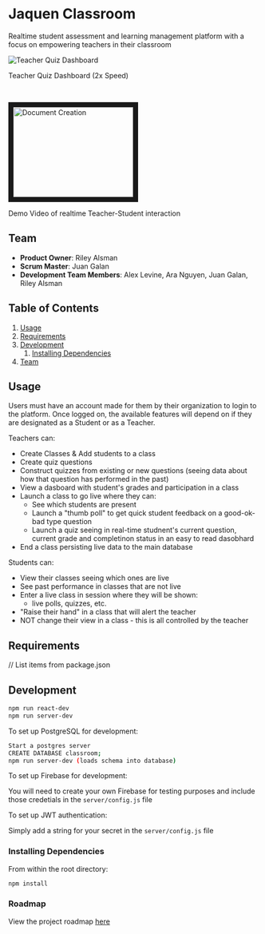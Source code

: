 # Jaquen Classroom

Realtime student assessment and learning management platform with a focus on empowering teachers in their classroom

![Teacher Quiz Dashboard](https://i.imgur.com/CRMj6Sn.gif)

Teacher Quiz Dashboard (2x Speed)

&nbsp;

<a href="http://www.youtube.com/watch?feature=player_embedded&v=wGcndHj-gFs
" target="_blank"><img src="https://img.youtube.com/vi/wGcndHj-gFs/0.jpg" 
alt="Document Creation" width="240" height="180" border="10" /></a>

Demo Video of realtime Teacher-Student interaction

## Team

  - __Product Owner__: Riley Alsman
  - __Scrum Master__: Juan Galan
  - __Development Team Members__: Alex Levine, Ara Nguyen, Juan Galan, Riley Alsman

## Table of Contents

1. [Usage](#Usage)
1. [Requirements](#requirements)
1. [Development](#development)
    1. [Installing Dependencies](#installing-dependencies)
1. [Team](#team)

## Usage

Users must have an account made for them by their organization to login to the platform. Once logged on, the available features will depend on if they are designated as a Student or as a Teacher.

Teachers can:
- Create Classes & Add students to a class
- Create quiz questions
- Construct quizzes from existing or new questions (seeing data about how that question has performed in the past)
- View a dasboard with student's grades and participation in a class
- Launch a class to go live where they can:
  - See which students are present
  - Launch a "thumb poll" to get quick student feedback on a good-ok-bad type question
  - Launch a quiz seeing in real-time studnent's current question, current grade and completinon status in an easy to read dasobhard
- End a class persisting live data to the main database

Students can:
- View their classes seeing which ones are live
- See past performance in classes that are not live
- Enter a live class in session where they will be shown:
  - live polls, quizzes, etc.
- "Raise their hand" in a class that will alert the teacher
- NOT change their view in a class - this is all controlled by the teacher



## Requirements
// List items from package.json

## Development

```sh
npm run react-dev
npm run server-dev
```

To set up PostgreSQL for development:

```sh
Start a postgres server
CREATE DATABASE classroom;
npm run server-dev (loads schema into database)
```

To set up Firebase for development:

  You will need to create your own Firebase for testing purposes and include those credetials in the `server/config.js` file

To set up JWT authentication:

  Simply add a string for your secret in the `server/config.js` file

### Installing Dependencies

From within the root directory:

```sh
npm install
```

### Roadmap

View the project roadmap [here](LINK_TO_PROJECT_ISSUES)

